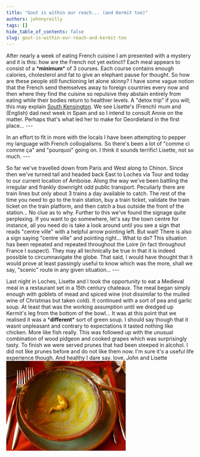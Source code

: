 ```yaml
---
title: "Gout is within our reach... (and Kermit too)"
authors: johnnyreilly
tags: []
hide_table_of_contents: false
slug: gout-is-within-our-reach-and-kermit-too
---
```

After nearly a week of eating French cuisine I am presented with a mystery and it is this: how are the French not yet extinct? Each meal appears to consist of a \***minimum**\* of 3 courses. Each course contains enough calories, cholesterol and fat to give an elephant pause for thought. So how are these people still functioning let alone skinny? I have some vague notion that the French send themselves away to foreign countries every now and then where they find the cuisine so repulsive they abstain entirely from eating while their bodies return to healthier levels. A "detox trip" if you will; this may explain [South Kensington](<http://en.wikipedia.org/wiki/South_Kensington>). We see Lisette's (French) mum and (English) dad next week in Spain and so I intend to consult Annie on the matter. Perhaps that's what led her to make for Geordieland in the first place... ---

 In an effort to fit in more with the locals I have been attempting to pepper my language with French colloqialisms. So there's been a lot of "comme ci comme ça" and "pourquoi" going on. I think it sounds terrific! Lisette, not so much. ---

 So far we've travelled down from Paris and West along to Chinon. Since then we've turned tail and headed back East to Loches via Tour and today to our current location of Amboise. Along the way we've been battling the irregular and frankly downright odd public transport. Peculiarly there are train lines but only about 3 trains a day available to catch. The rest of the time you need to go to the train station, buy a train ticket, validate the train ticket on the train platform, and then catch a bus outside the front of the station... No clue as to why. Further to this we've found the signage quite perplexing. If you want to go somewhere, let's say the town centre for instance, all you need do is take a look around until you see a sign that reads "centre ville" with a helpful arrow pointing left. But wait! There is also a sign saying "centre ville" and pointing right... What to do? This situation has been repeated and repeated throughout the Loire (in fact throughout France I suspect). They may all technically be true in that it is indeed possible to circumnavigate the globe. That said, I would have thought that it would prove at least passingly useful to know which was the more, shall we say, "scenic" route in any given situation... ---

 Last night in Loches, Lisette and I took the opportunity to eat a Medieval meal in a restaurant set in a 15th century chateaux. The meal began simply enough with goblets of mead and spiced wine (not dissimilar to the mulled wine of Christmas but taken cold). It continued with a sort of pea and garlic soup. At least that was the working assumption until we dredged up Kermit's leg from the bottom of the bowl... It was at this point that we realised it was a \***different**\* sort of green soup. I should say though that it wasnt unpleasant and contrary to expectations it tasted nothing like chicken. More like fish really. This was followed up with the unusual combination of wood pidgeon and cooked grapes which was surprisingly tasty. To finish we were served prunes that had been steeped in alcohol. I did not like prunes before and do not like them now. I'm sure it's a useful life experience though. And healthy I dare say. love, John and Lisette ![](P1010977.JPG)


